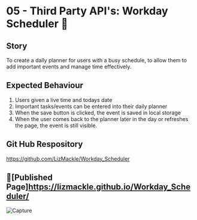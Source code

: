 # 05 - Third Party API's: Workday Scheduler 📆

## Story
To create a daily planner for users with a busy schedule, to allow them to add important events and manage time effectively.

## Expected Behaviour
1. Users given a live time and todays date
2. Important tasks/events can be entered into their daily planner 
3. When the save button is clicked, the event is saved in local storage 
4. When the user comes back to the planner later in the day or refreshes the page, the event is still visible. 

## Git Hub Respository 
https://github.com/LizMackle/Workday_Scheduler

## 📌[Published Page]https://lizmackle.github.io/Workday_Scheduler/
![Capture](https://user-images.githubusercontent.com/93589073/150057119-0d3ba9aa-8a68-4e27-a5f8-d857337af892.PNG)


